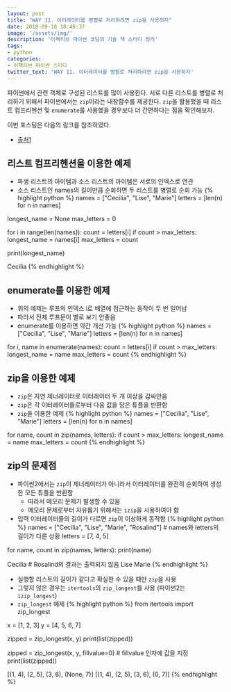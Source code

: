 ```yaml
---
layout: post
title: "WAY 11. 이터레이터를 병렬로 처리하려면 zip을 사용하자"
date: 2018-09-18 18:48:37
image: '/assets/img/'
description: '이펙티브 파이썬 코딩의 기술 책 스터디 정리'
tags:
- python
categories:
- 이펙티브 파이썬 스터디
twitter_text: 'WAY 11. 이터레이터를 병렬로 처리하려면 zip을 사용하자'
---
```


파이썬에서 관련 객체로 구성된 리스트를 많이 사용한다. 서로 다른 리스트를 병렬로 처리하기 위해서 파이썬에서는 `zip`이라는 내장함수를 제공한다. `zip`을 활용했을 때 리스트 컴프리헨션 및 `enumerate`를 사용했을 경우보다 더 간편하다는 점을 확인해보자.

이번 포스팅은 다음의 링크를 참조하였다.
- [출처1](http://excelsior-cjh.tistory.com/100)

## 리스트 컴프리헨션을 이용한 예제
- 파생 리스트의 아이템과 소스 리스트의 아이템은 서로의 인덱스로 연관
- 소스 리스트인 names의 길이만큼 순회하면 두 리스트를 병렬로 순회 가능
{% highlight python %}
names = ["Cecilia", "Lise", "Marie"]
letters = [len(n) for n in names]

longest_name = None
max_letters = 0

for i in range(len(names)):
    count = letters[i]
    if count > max_letters:
        longest_name = names[i]
        max_letters = count

print(longest_name)

>>>
Cecilia
{% endhighlight %}

## enumerate를 이용한 예제
- 위의 예제는 루프의 인덱스 i로 배열에 접근하는 동작이 두 번 일어남
- 따라서 전체 루프문이 별로 보기 안좋음
- enumerate를 이용하면 약간 개선 가능
{% highlight python %}
names = ["Cecilia", "Lise", "Marie"]
letters = [len(n) for n in names]

for i, name in enumerate(names):
    count = letters[i]
    if count > max_letters:
        longest_name = name
        max_letters = count
{% endhighlight %}

## zip을 이용한 예제
- `zip`은 지연 제너레이터로 이터레이터 두 개 이상을 감싸안음
- `zip`은 각 이터레이터들로부터 다음 값을 담은 튜플을 반환함
- `zip`을 이용한 예제
{% highlight python %}
names = ["Cecilia", "Lise", "Marie"]
letters = [len(n) for n in names]

for name, count in zip(names, letters):
    if count > max_letters:
        longest_name = name
        max_letters = count
{% endhighlight %}

## zip의 문제점
- 파이썬2에서는 `zip`이 제너레이터가 아니라서 이터레이터를 완전히 순회하여 생성한 모든 튜플을 반환함
    - 따라서 메모리 문제가 발생할 수 있음
    - 메모리 문제로부터 자유롭기 위해서는 `izip`을 사용하여야 함
- 입력 이터레이터들의 길이가 다르면 `zip`이 이상하게 동작함
{% highlight python %}
names = ["Cecilia", "Lise", "Marie", "Rosalind"]    # names와 letters의 길이가 다른 상황
letters = [7, 4, 5]

for name, count in zip(names, letters):
    print(name)

>>>
Cecilia                                             # Rosalind의 결과는 출력되지 않음
Lise
Marie
{% endhighlight %}
- 실행할 리스트의 길이가 같다고 확실한 수 있을 때만 `zip`을 사용
- 그렇지 않은 경우는 `itertools`의 `zip_longest`를 사용 (파이썬2는 `izip_longest`)
- `zip_longest` 예제
{% highlight python %}
from itertools import zip_longest

x = [1, 2, 3]
y = [4, 5, 6, 7]

zipped = zip_longest(x, y)
print(list(zipped))

zipped = zip_longest(x, y, fillvalue=0)     # fillvalue 인자에 값을 지정
print(list(zipped))

>>>
[(1, 4), (2, 5), (3, 6), (None, 7)]
[(1, 4), (2, 5), (3, 6), (0, 7)]
{% endhighlight %}
